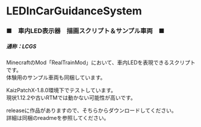 # LEDInCarGuidanceSystem
<h3>■　車内LED表示器　描画スクリプト＆サンプル車両　■</h3>	
<h5>通称：LCGS</h5>
<p>MinecraftのMod「RealTrainMod」において、車内LEDを表現できるスクリプトです。<br>体験用のサンプル車両も同梱しています。</p>
<p>KaizPatchX-1.8.0環境下でテストしています。<br>現状1.12.2や古いRTMでは動かない可能性が高いです。</p>
<p>releaseに作品がありますので、そちらからダウンロードしてください。<br>詳細は同梱のreadmeを参照してください。</p>
